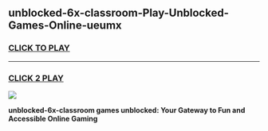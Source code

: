 
## unblocked-6x-classroom-Play-Unblocked-Games-Online-ueumx
<h3>
<a href="https://premium76.site?title=unblocked-6x-classroom&ref=25A">CLICK TO PLAY</a></h3>
<hr>

<h3>
<a href="https://premium76.site?title=unblocked-6x-classroom&ref=25A">CLICK 2 PLAY</a>
  
</h3>

<a href="https://premium76.site?title=unblocked-6x-classroom&ref=25A"><img src="https://clearcache.store/games.png"></a>


**unblocked-6x-classroom games unblocked: Your Gateway to Fun and Accessible Online Gaming**
